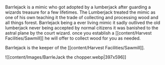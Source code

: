 Barrlejack is a mimic who got adopted by a lumberjack after guarding a wizards treasure for a few lifetimes. The Lumberjack treated the mimic as one of his own teaching it the trade of collecting and processing wood and all things forest. Barrlejack being a ever living mimic it sadly outlived the old lumberjack never being accepted by normal citizens it was banished to the astral plane by the court wizard. once you establish a [[content/Harvest Facilities/Sawmill]] he will offer to collect wood for you as needed.

Barrlejack is the keeper of the [[content/Harvest Facilities/Sawmill]].

![[content/Images/BarrleJack the chopper.webp|397x596]]

